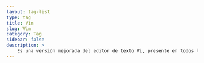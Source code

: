 ```yaml
---
layout: tag-list
type: tag
title: Vim
slug: Vim
category: Tag
sidebar: false
description: >
    Es una versión mejorada del editor de texto Vi, presente en todos los sistemas UNIX..
---
```

